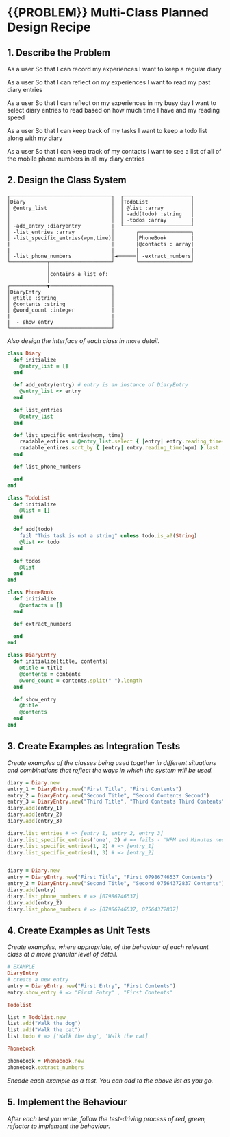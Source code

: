 # {{PROBLEM}} Multi-Class Planned Design Recipe

## 1. Describe the Problem

As a user
So that I can record my experiences
I want to keep a regular diary

As a user
So that I can reflect on my experiences
I want to read my past diary entries

As a user
So that I can reflect on my experiences in my busy day
I want to select diary entries to read based on how much time I have and my reading speed

As a user
So that I can keep track of my tasks
I want to keep a todo list along with my diary

As a user
So that I can keep track of my contacts
I want to see a list of all of the mobile phone numbers in all my diary entries

## 2. Design the Class System

```
┌─────────────────────────────────┐  ┌──────────────────────┐
│Diary                            │  │TodoList              │
│ @entry_list                     │  │ @list :array         │
│                                 │  │ -add(todo) :string   │
│                                 │  │ -todos :array        |
│ -add_entry :diaryentry          |  └──────────────────────┘
│ -list_entries :array            │       ┌─────────────────┐
│ -list_specific_entries(wpm,time)│       │PhoneBook        |
|                                 |       |@contacts : array|
|                                 |       |                 |
│ -list_phone_numbers             │◄──────│ -extract_numbers│
└────────────┬────────────────────┘       └─────────────────┘
             │
             │contains a list of:
             │
┌────────────▼────────────────────┐
│DiaryEntry                       │
│ @title :string                  │
│ @contents :string               │
│ @word_count :integer            |
|                                 |
|  - show_entry                   │
└─────────────────────────────────┘
```

_Also design the interface of each class in more detail._

```ruby
class Diary
  def initialize
    @entry_list = []
  end

  def add_entry(entry) # entry is an instance of DiaryEntry
    @entry_list << entry
  end

  def list_entries
    @entry_list
  end

  def list_specific_entries(wpm, time)
    readable_entires = @entry_list.select { |entry| entry.reading_time(wpm) <= minutes }
    readable_entires.sort_by { |entry| entry.reading_time(wpm) }.last
  end

  def list_phone_numbers

  end
end

class TodoList
  def initialize
    @list = []
  end

  def add(todo)
    fail "This task is not a string" unless todo.is_a?(String)
    @list << todo
  end

  def todos
    @list
  end
end

class PhoneBook
  def initialize
    @contacts = []
  end

  def extract_numbers

  end
end

class DiaryEntry
  def initialize(title, contents)
    @title = title
    @contents = contents
    @word_count = contents.split(" ").length
  end

  def show_entry
    @title
    @contents
  end
end
```

## 3. Create Examples as Integration Tests

_Create examples of the classes being used together in different situations and
combinations that reflect the ways in which the system will be used._

```ruby
diary = Diary.new
entry_1 = DiaryEntry.new("First Title", "First Contents")
entry_2 = DiaryEntry.new("Second Title", "Second Contents Second")
entry_3 = DiaryEntry.new("Third Title", "Third Contents Third Contents")
diary.add(entry_1)
diary.add(entry_2)
diary.add(entry_3)

diary.list_entries # => [entry_1, entry_2, entry_3]
diary.list_specific_entries('one', 2) # => fails - 'WPM and Minutes need to be integers'
diary.list_specific_entries(1, 2) # => [entry_1]
diary.list_specific_entries(1, 3) # => [entry_2]


diary = Diary.new
entry = DiaryEntry.new("First Title", "First 07986746537 Contents")
entry_2 = DiaryEntry.new("Second Title", "Second 07564372837 Contents")
diary.add(entry)
diary.list_phone_numbers # => [07986746537]
diary.add(entry_2)
diary.list_phone_numbers # => [07986746537, 07564372837]
```

## 4. Create Examples as Unit Tests

_Create examples, where appropriate, of the behaviour of each relevant class at
a more granular level of detail._

```ruby
# EXAMPLE
DiaryEntry
# create a new entry
entry = DiaryEntry.new("First Entry", "First Contents")
entry.show_entry # => "First Entry" , "First Contents"

Todolist

list = Todolist.new
list.add("Walk the dog")
list.add("Walk the cat")
list.todo # => ['Walk the dog', 'Walk the cat]

Phonebook

phonebook = Phonebook.new
phonebook.extract_numbers 
```

_Encode each example as a test. You can add to the above list as you go._

## 5. Implement the Behaviour

_After each test you write, follow the test-driving process of red, green,
refactor to implement the behaviour._
